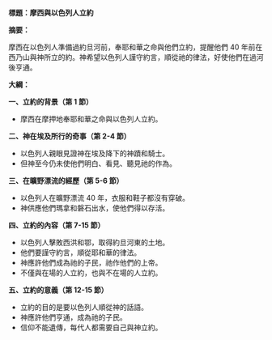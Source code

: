 **標題：摩西與以色列人立約**

**摘要：**

摩西在以色列人準備過約旦河前，奉耶和華之命與他們立約，提醒他們 40 年前在西乃山與神所立的約。神希望以色列人謹守約言，順從祂的律法，好使他們在過河後亨通。

**大綱：**

**一、立約的背景（第 1 節）**
* 摩西在摩押地奉耶和華之命與以色列人立約。

**二、神在埃及所行的奇事（第 2-4 節）**
* 以色列人親眼見證神在埃及降下的神蹟和騎士。
* 但神至今仍未使他們明白、看見、聽見祂的作為。

**三、在曠野漂流的經歷（第 5-6 節）**
* 以色列人在曠野漂流 40 年，衣服和鞋子都沒有穿破。
* 神供應他們瑪拿和磐石出水，使他們得以存活。

**四、立約的內容（第 7-15 節）**
* 以色列人擊敗西洪和鄂，取得約旦河東的土地。
* 他們要謹守約言，順從耶和華的律法。
* 神應許他們成為祂的子民，祂作他們的上帝。
* 不僅與在場的人立約，也與不在場的人立約。

**五、立約的意義（第 12-15 節）**
* 立約的目的是要以色列人順從神的話語。
* 神應許他們亨通，成為祂的子民。
* 信仰不能遺傳，每代人都需要自己與神立約。